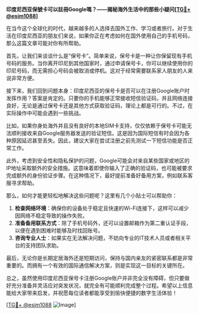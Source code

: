 **印度尼西亚保號卡可以註冊Google嗎？——揭秘海外生活中的那些小疑问[[TG💪+ @esim1088](https://t.me/s/esim1088)]**

在当今这个全球化的时代，越来越多的人选择去国外工作、学习或者旅行。对于生活在印度尼西亚的朋友们来说，如果你正在考虑如何在国外使用自己的手机号码，那么这篇文章可能对你有所帮助。

首先，让我们来谈谈什么是“保号卡”。简单来说，保号卡是一种让你保留现有手机号码的服务。当你离开印尼到其他国家时，通过申请保号卡，你可以继续使用你的印尼号码，而无需担心号码会被取消或停机。这对于经常需要联系家人朋友的人来说非常方便。

接下来，我们回到问题本身：印度尼西亚的保号卡是否可以在注册Google账户时发挥作用？答案是肯定的。只要你的手机能够正常接收短信验证码，并且网络连接良好，无论是通过保号卡还是其他方式获取验证码，理论上都是可行的。不过，在实际操作中可能会遇到一些挑战。

比如，如果你身处海外并且没有良好的本地SIM卡支持，仅仅依赖于保号卡可能无法顺利接收来自Google服务器发送的验证短信。这是因为国际短信有时会因为各种原因延迟甚至丢失。因此，建议大家在尝试注册之前先测试一下短信功能是否正常工作。

此外，考虑到安全性和隐私保护的问题，Google可能会对来自某些国家或地区的IP地址采取额外的安全措施。这意味着即使你输入了正确的验证码，也可能被要求完成额外的身份验证步骤。在这种情况下，最好提前准备好备用方案，例如联系客服寻求帮助。

那么，如何才能更轻松地解决这些问题呢？这里有几个小贴士可以帮助你：

1. **检查网络环境**：确保你的设备处于稳定且快速的Wi-Fi连接下，这样可以减少因网络不稳定导致的操作失败。
2. **准备备用联系方式**：除了手机号码外，还可以设置邮箱作为第二重认证手段，以便在遇到困难时能够及时找回账号。
3. **咨询专业人士**：如果实在无法解决问题，不妨向专业的IT技术人员或者相关平台的支持团队求助。

最后，无论你是长期定居海外还是短期访问，保持与国内亲友的紧密联系都是非常重要的。而拥有一个有效的国际通信解决方案，则是实现这一目标的关键所在。

总之，虽然使用印度尼西亚保号卡注册Google账户并非完全没有障碍，但只要做好充分准备并灵活应对突发状况，就完全有可能顺利完成整个过程。希望以上信息能给大家带来启发，并祝愿每位读者都能享受到愉快便捷的数字生活体验！

[[TG💪+ @esim1088](https://t.me/s/esim1088) ![Image](https://i.postimg.cc/4NQfJmqS/Snipaste-2025-05-13-00-14-12.png)]